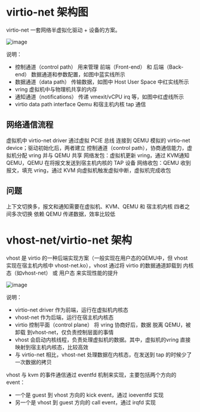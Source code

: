 # virtio-net 架构图

virtio-net 一套网络半虚拟化驱动 + 设备的方案。

![image](https://github.com/yunkunrao/yunkunrao.github.io/assets/20353538/a58f0b84-329e-474d-889c-a8152799425f)

说明：

- 控制通道（control path） 用来管理 前端（Front-end） 和 后端（Back-end） 数据通道和参数配置，如图中蓝实线所示
- 数据通道（data path） 传输数据，如图中 Host User Space 中红实线所示
- vring 虚拟机中与物理机共享的内存
- 通知通道（notifications） 传递 vmexit/vCPU irq 等，如图中红虚线所示
- virtio data path interface Qemu 和宿主机内核 tap 通信

## 网络通信流程
虚拟机中 virtio-net driver 通过虚拟 PCIE 总线 连接到 QEMU 模拟的 virtio-net device；驱动初始化后，两者建立 控制通道（control path），协商通信能力，虚拟机分配 vring 并与 QEMU 共享
网络发包：虚拟机更新 vring，通过 KVM通知 QEMU，QEMU 在将报文发送到宿主机内核的 TAP 设备
网络收包：QEMU 收到报文，填充 vring，通过 KVM 向虚拟机触发虚拟中断，虚拟机完成收包

## 问题
上下文切换多，报文和通知需要在虚拟机、KVM、QEMU 和 宿主机内核 四者之间多次切换
依赖 QEMU 传递数据，效率比较低

# vhost-net/virtio-net 架构

vhost 是 virtio 的一种后端实现方案（一般实现在用户态的QEMU中，但 vhost 实现在宿主机内核中 vhost-net.ko），vhost 通过将 virtio 的数据通道卸载到 内核态（如vhost-net） 或 用户态 来实现性能的提升

![image](https://github.com/yunkunrao/yunkunrao.github.io/assets/20353538/193b4558-160a-4e36-b0f4-d71b886a0118)

说明：

- virtio-net driver 作为前端，运行在虚拟机内核态
- vhost-net 作为后端，运行在宿主机内核态
- virtio 控制平面（control plane） 将 vring 协商好后，数据 脱离 QEMU，被 卸载 到vhost-net，仅负责控制层面的事情
- vhost 会启动内核线程，负责处理虚拟机的数据。其中，虚拟机的vring 直接映射到宿主机内核态，比较高效
- 与 virtio-net 相比，vhost-net 处理数据在内核态，在发送到 tap 的时候少了一次数据的拷贝

vhost 与 kvm 的事件通信通过 eventfd 机制来实现，主要包括两个方向的 event：

- 一个是 guest 到 vhost 方向的 kick event，通过 ioeventfd 实现
- 另一个是 vhost 到 guest 方向的 call event，通过 irqfd 实现


